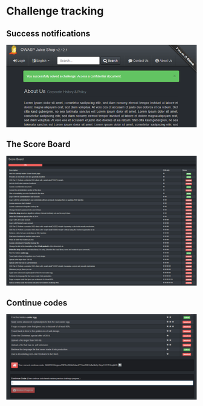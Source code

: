 # Challenge tracking

## Success notifications

!["Challenge solved!" push notification](img/notification.png)

## The Score Board

![Partly solved Score Board](img/score-board_partly.png)

## Continue codes

![Continue code section of the Score Board](img/continue-code.png)
